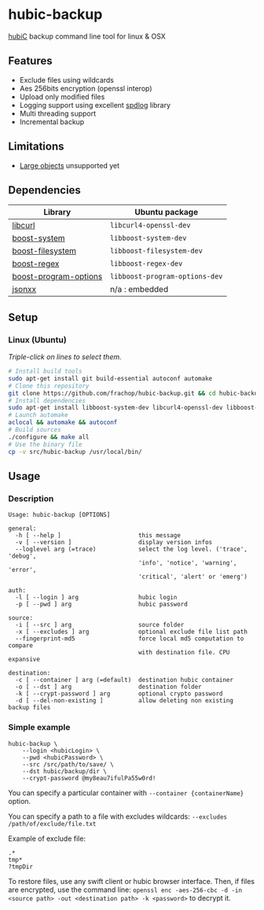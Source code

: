 # hubic-backup

[hubiC](https://hubic.com/) backup command line tool for linux & OSX

## Features

* Exclude files using wildcards
* Aes 256bits encryption (openssl interop)
* Upload only modified files
* Logging support using excellent [spdlog](https://github.com/gabime/spdlog) library
* Multi threading support
* Incremental backup 

## Limitations

* [Large objects](http://docs.openstack.org/developer/swift/overview_large_objects.html) unsupported yet

## Dependencies

| Library | Ubuntu package  |
| ------- | --------------- |
| [libcurl](http://curl.haxx.se/libcurl/) | `libcurl4-openssl-dev` | 
| [boost-system](http://www.boost.org/doc/libs/1_55_0/libs/system/doc/index.html) |  `libboost-system-dev` | 
| [boost-filesystem](http://www.boost.org/doc/libs/1_57_0/libs/filesystem/doc/index.htm) | `libboost-filesystem-dev` |
| [boost-regex](http://www.boost.org/doc/libs/1_57_0/libs/regex/doc/html/index.html) | `libboost-regex-dev` |
| [boost-program-options](http://www.boost.org/doc/libs/1_57_0/doc/html/program_options.html) | `libboost-program-options-dev` |
| [jsonxx](https://github.com/hjiang/jsonxx) | n/a : embedded | 

## Setup

### Linux (Ubuntu)

*Triple-click on lines to select them.*

```bash
# Install build tools
sudo apt-get install git build-essential autoconf automake
# Clone this repository
git clone https://github.com/frachop/hubic-backup.git && cd hubic-backup/
# Install dependencies 
sudo apt-get install libboost-system-dev libcurl4-openssl-dev libboost-filesystem-dev libboost-regex-dev libboost-program-options-dev libssl-dev libjsoncpp-dev
# Launch automake
aclocal && automake && autoconf
# Build sources
./configure && make all
# Use the binary file
cp -v src/hubic-backup /usr/local/bin/
```
 
## Usage

### Description

```
Usage: hubic-backup [OPTIONS]

general:
  -h [ --help ]                      this message
  -v [ --version ]                   display version infos
  --loglevel arg (=trace)            select the log level. ('trace', 'debug', 
                                     'info', 'notice', 'warning', 'error', 
                                     'critical', 'alert' or 'emerg')

auth:
  -l [ --login ] arg                 hubic login
  -p [ --pwd ] arg                   hubic password

source:
  -i [ --src ] arg                   source folder
  -x [ --excludes ] arg              optional exclude file list path
  --fingerprint-md5                  force local md5 computation to compare 
                                     with destination file. CPU expansive

destination:
  -c [ --container ] arg (=default)  destination hubic container
  -o [ --dst ] arg                   destination folder
  -k [ --crypt-password ] arg        optional crypto password
  -d [ --del-non-existing ]          allow deleting non existing backup files
```

### Simple example

```
hubic-backup \
	--login <hubicLogin> \
	--pwd <hubicPassword> \
	--src /src/path/to/save/ \
	--dst hubic/backup/dir \
	--crypt-password @my8eau7ifulPa55w0rd!		
```

You can specify a particular container with `--container {containerName}` option.

You can specify a path to a file with excludes wildcards: `--excludes /path/of/exclude/file.txt`

Example of exclude file:

```
.*
tmp*
?tmpDir
```

To restore files, use any swift client or hubic browser interface. Then, if files are encrypted, use the command line: `openssl enc -aes-256-cbc -d -in <source path> -out <destination path> -k <password>` to decrypt it.
